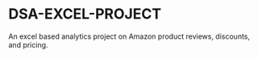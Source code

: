 # DSA-EXCEL-PROJECT
An excel based analytics project on Amazon product reviews, discounts, and pricing.
